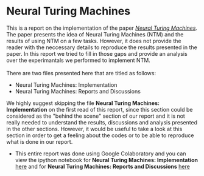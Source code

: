 # Neural Turing Machines

This is a report on the implementation of the paper *[Neural Turing Machines](https://arxiv.org/abs/1410.5401)*. The paper presents the idea of Neural Turing Machines (NTM) and the results of using NTM on a few tasks. However, it does not provide the reader with the neccessary details to reproduce the results presented in the paper. In this report we tried to fill in those gaps and provide an analysis over the experimantals we performed to implement NTM.<br>
<br>
There are two files presented here that are titled as follows:

*  Neural Turing Machines: Implementation
*  Neural Turing Machines: Reports and Discussions

We highly suggest skipping the file **Neural Turing Machines: Implementation** on the first read of this report, since this section could be considered as the "behind the scene" section of our report and it is not really needed to understand the results, discussions and analysis presented in the other sections. However, it would be useful to take a look at this section in order to get a feeling about the codes or to be able to reproduce what is done in our report.

* This entire report was done using Google Colaboratory and you can view the ipython notebook for **Neural Turing Machines: Implementation** [here](https://colab.research.google.com/drive/1M3QowPFCZvjvGbJGWaUOV-AUxg90KN2g) and for **Neural Turing Machines: Reports and Discussions** [here](https://drive.google.com/file/d/1j4Hg0NhLBOS_OaVUCTgOZOI3y66RilzN/view?usp=sharing)  
